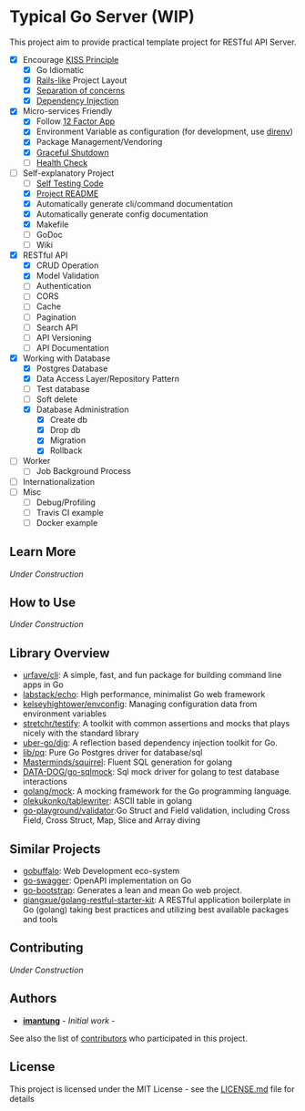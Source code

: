# Typical Go Server (WIP)

This project aim to provide practical template project for RESTful API Server.

- [x] Encourage [KISS Principle](https://en.wikipedia.org/wiki/KISS_principle)
  - [x] Go Idiomatic
  - [x] [Rails-like](https://guides.rubyonrails.org/getting_started.html#creating-the-blog-application) Project Layout
  - [x] [Separation of concerns](https://en.wikipedia.org/wiki/Separation_of_concerns)
  - [x] [Dependency Injection](https://stackoverflow.com/questions/130794/what-is-dependency-injection)
- [x] Micro-services Friendly
  - [x] Follow [12 Factor App](https://12factor.net/)
  - [x] Environment Variable as configuration (for development, use [direnv](https://direnv.net/))
  - [x] Package Management/Vendoring
  - [x] [Graceful Shutdown](https://12factor.net/disposability)
  - [ ] [Health Check](https://microservices.io/patterns/observability/health-check-api.html)
- [ ] Self-explanatory Project
  - [ ] [Self Testing Code](https://martinfowler.com/bliki/SelfTestingCode.html)
  - [x] [Project README](Project_README.md)
  - [x] Automatically generate cli/command documentation
  - [x] Automatically generate config documentation
  - [x] Makefile
  - [ ] GoDoc
  - [ ] Wiki
- [x] RESTful API
  - [x] CRUD Operation
  - [x] Model Validation
  - [ ] Authentication
  - [ ] CORS
  - [ ] Cache
  - [ ] Pagination
  - [ ] Search API
  - [ ] API Versioning
  - [ ] API Documentation
- [x] Working with Database
  - [x] Postgres Database
  - [x] Data Access Layer/Repository Pattern
  - [ ] Test database
  - [ ] Soft delete
  - [x] Database Administration
    - [x] Create db
    - [x] Drop db
    - [x] Migration
    - [x] Rollback
- [ ] Worker
  - [ ] Job Background Process
- [ ] Internationalization  
- [ ] Misc
  - [ ] Debug/Profiling
  - [ ] Travis CI example
  - [ ] Docker example

## Learn More

_Under Construction_
<!-- FIXME: -->

## How to Use

_Under Construction_
<!-- FIXME: -->

## Library Overview
- [urfave/cli](https://github.com/urfave/cli): A simple, fast, and fun package for building command line apps in Go
- [labstack/echo](https://github.com/labstack/echo): High performance, minimalist Go web framework
- [kelseyhightower/envconfig](https://github.com/kelseyhightower/envconfig): Managing configuration data from environment variables
- [stretchr/testify](https://github.com/stretchr/testify): A toolkit with common assertions and mocks that plays nicely with the standard library
- [uber-go/dig](https://github.com/uber-go/dig): A reflection based dependency injection toolkit for Go.
- [lib/pq](https://github.com/lib/pq): Pure Go Postgres driver for database/sql
- [Masterminds/squirrel](https://github.com/Masterminds/squirrel): Fluent SQL generation for golang
- [DATA-DOG/go-sqlmock](https://github.com/DATA-DOG/go-sqlmock): Sql mock driver for golang to test database interactions
- [golang/mock](https://github.com/golang/mock): A mocking framework for the Go programming language.
- [olekukonko/tablewriter](https://github.com/olekukonko/tablewriter): ASCII table in golang
- [go-playground/validator](https://github.com/go-playground/validator):Go Struct and Field validation, including Cross Field, Cross Struct, Map, Slice and Array diving


## Similar Projects

- [gobuffalo](https://gobuffalo.io/): Web Development eco-system
- [go-swagger](https://goswagger.io/): OpenAPI implementation on Go
- [go-bootstrap](http://go-bootstrap.io/): Generates a lean and mean Go web project.
- [qiangxue/golang-restful-starter-kit](github.com/qiangxue/golang-restful-starter-kit): A RESTful application boilerplate in Go (golang) taking best practices and utilizing best available packages and tools

## Contributing

_Under Construction_
<!-- FIXME: -->


## Authors

* **[imantung](https://github.com/imantung)** - *Initial work* -

See also the list of [contributors](https://github.com/your/project/contributors) who participated in this project.

## License

This project is licensed under the MIT License - see the [LICENSE.md](LICENSE.md) file for details
